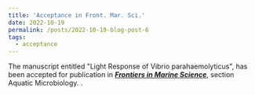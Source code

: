 ```yaml
---
title: 'Acceptance in Front. Mar. Sci.'
date: 2022-10-19
permalink: /posts/2022-10-19-blog-post-6
tags:
  - acceptance
---
```


The manuscript entitled "Light Response of Vibrio parahaemolyticus", has been accepted for publication in [***Frontiers in Marine Science***](https://www.frontiersin.org/journals/marine-science), section Aquatic Microbiology. .

